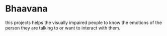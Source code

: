# Bhaavana

this projects helps the visually impaired people to know the emotions of the person they are talking to or want to interact with them.
